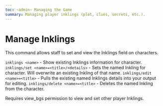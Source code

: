 ```yaml
---
toc: ~admin~ Managing the Game
summary: Managing player inklings (plot, clues, secrets, etc.).
---
```

# Manage Inklings
This command allows staff to set and view the Inklings field on characters.

`inklings <name>` - Show existing Inklings information for character.
`inklings/set <name>=<title>/<details>` - Sets the named Inkling for character. Will overwrite an existing Inkling of that name.
`inklings/edit <name>=<title>` - Pulls the existing named Inklings details into your output for editing.
`inklings/delete <name>=<title>` - Deletes the named Inkling from the character.

Requires view_bgs permission to view and set other player Inklings.
